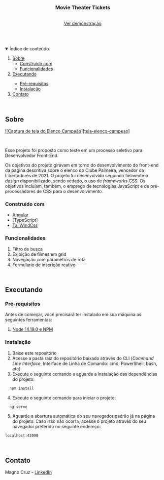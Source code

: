 <br />
<br />

<p align="center">
  <h3 align="center">Movie Theater Tickets</h3>

  <p align="center">
    <br />
    <a href="https://movie-tickets-1e11nsn3a-magnopach.vercel.app/movies">Ver demonstração</a>
  </p>
</p>

<br />
<br />
<br />

<details open="open">
  <summary>Índice de conteúdo</summary>
  <ol>
    <li>
      <a href="#sobre">Sobre</a>
      <ul>
        <li><a href="#construído-com">Construído com</a></li>
        <li><a href="#funcionalidades">Funcionalidades</a></li>
      </ul>
    </li>
    <li>
      <a href="#executando">Executando</a></li>
      <ul>
        <li><a href="#pré-requisitos">Pré-requisitos</a></li>
        <li><a href="#instalacão">Instalação</a></li>
      </ul>
    </li>
    <li><a href="#contato">Contato</a></li>
  </ol>
</details>

<br />

## Sobre

[![Captura de tela do Elenco Campeão][tela-elenco-campeao]](https://movie-tickets-1e11nsn3a-magnopach.vercel.app/movies)

<br />

Esse projeto foi proposto como teste em um processo seletivo para Desenvolvedor Front-End.

Os objetivos do projeto giravam em torno do desenvolvimento do front-end da pagina descritiva sobre o elenco do Clube Palmeira, vencedor da Libertadores de 2021. O projeto foi desenvolvido seguindo fielmente o _design_ disponibilizado, sendo vedado, o uso de _frameworks_ CSS. Os objetivos incluíam, também, o emprego de tecnologias JavaScript e de pré-processadores de CSS para o desenvolvimento.

### Construído com

- [Angular](https://angular.io/)
- [TypeScript]
- [TailWindCss](https://tailwindcss.com/)

### Funcionalidades

1. Filtro de busca
2. Exibição de filmes em grid
3. Navegação com parametros de rota
4. Formulario de inscrição reativo

<br />

## Executando

### Pré-requisitos

Antes de começar, você precisará ter instalado em sua máquina as seguintes ferramentas:

1. [Node 14.19.0 e NPM](http://nodejs.org)

### Instalação

1. Baixe este repositório
2. Acesse a pasta raiz do repositório baixado através do CLI (_Command Line Interface_, Interface de Linha de Comando: cmd, PowerShell, bash, etc)
3. Execute o seguinte comando e aguarde a instalação das dependências do projeto:

```sh
  npm install
```

4. Execute o seguinte comando para iniciar o projeto:

```sh
  ng serve
```

5. Aguarde a abertura automática do seu navegador padrão já na página do projeto. Caso isso não ocorra, acesse o projeto através do seu navegador preferido no seguinte endereço:

```http
localhost:42000
```

<br />

## Contato

Magno Cruz - [LinkedIn](https://www.linkedin.com/in/magno-cruz/)
